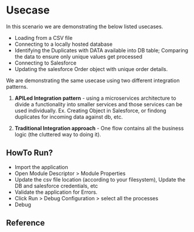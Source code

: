 # Usecase
In this scenario we are demonstrating the below listed usecases.

 - Loading from a CSV file
 - Connecting to a locally hosted database
 - Identifying the Duplicates with DATA available into DB table; Comparing the data to ensure only unique values get processed
 - Connecting to Salesforce
 - Updating the salesforce Order object with unique order details.
 
We are demonstrating the same usecase using two different integration patterns. 
1. **APILed Integration pattern** - using a microservices architecture to divide a functionality into smaller services and those services can be used individually. Ex. Creating Object in Salesforce, or findong duplicates for incoming data against db, etc.

2. **Traditional Integration approach** - One flow contains all the business logic (the cluttered way to doing it). 


 
## HowTo Run?
  - Import the application
  - Open Module Descriptor > Module Properties
  - Update the csv file location (according to your filesystem), Update the DB and salesforce credentials, etc
  - Validate the application for Errors.
  - Click Run > Debug Configuration > select all the processes
  - Debug

## Reference
